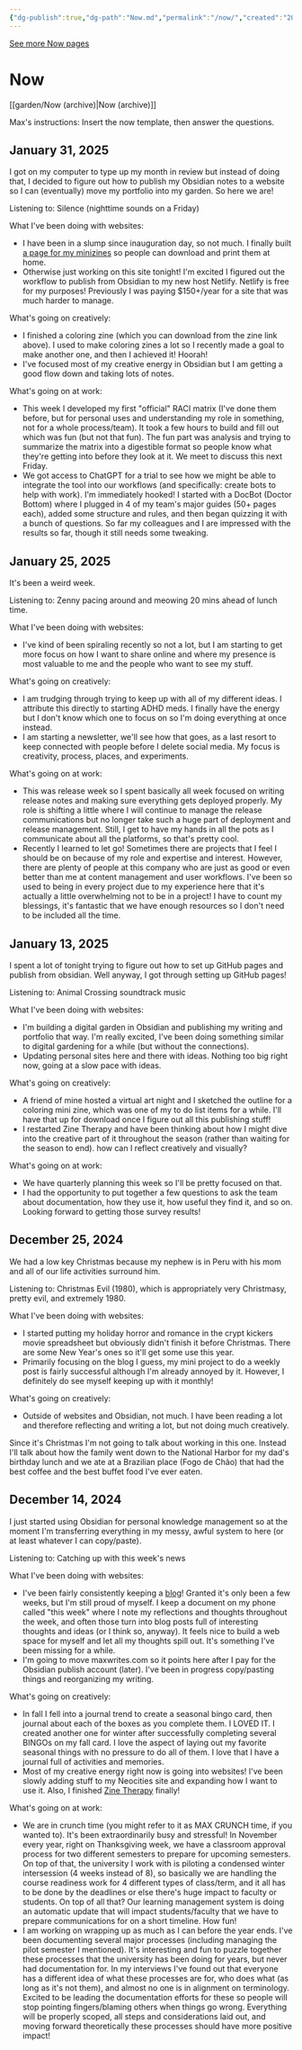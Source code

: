 ```yaml
---
{"dg-publish":true,"dg-path":"Now.md","permalink":"/now/","created":"2024-12-14T12:03:57.298-05:00","updated":"2025-02-01T00:22:09.368-05:00"}
---
```


[See more Now pages](http://nownownow.com)
# Now
[[garden/Now (archive)\|Now (archive)]]

Max's instructions: Insert the now template, then answer the questions.

## January 31, 2025
I got on my computer to type up my month in review but instead of doing that, I decided to figure out how to publish my Obsidian notes to a website so I can (eventually) move my portfolio into my garden. So here we are!

Listening to: Silence (nighttime sounds on a Friday)

What I've been doing with websites:
* I have been in a slump since inauguration day, so not much. I finally built [a page for my minizines](http://zinetherapy.neocities.org/library) so people can download and print them at home.
* Otherwise just working on this site tonight! I'm excited I figured out the workflow to publish from Obsidian to my new host Netlify. Netlify is free for my purposes! Previously I was paying $150+/year for a site that was much harder to manage.

What's going on creatively:
* I finished a coloring zine (which you can download from the zine link above). I used to make coloring zines a lot so I recently made a goal to make another one, and then I achieved it! Hoorah!
* I've focused most of my creative energy in Obsidian but I am getting a good flow down and taking lots of notes.

What's going on at work:
- This week I developed my first "official" RACI matrix (I've done them before, but for personal uses and understanding my role in something, not for a whole process/team). It took a few hours to build and fill out which was fun (but not that fun). The fun part was analysis and trying to summarize the matrix into a digestible format so people know what they're getting into before they look at it. We meet to discuss this next Friday.
- We got access to ChatGPT for a trial to see how we might be able to integrate the tool into our workflows (and specifically: create bots to help with work). I'm immediately hooked! I started with a DocBot (Doctor Bottom) where I plugged in 4 of my team's major guides (50+ pages each), added some structure and rules, and then began quizzing it with a bunch of questions. So far my colleagues and I are impressed with the results so far, though it still needs some tweaking.

## January 25, 2025
It's been a weird week.

Listening to: Zenny pacing around and meowing 20 mins ahead of lunch time.

What I've been doing with websites:
* I've kind of been spiraling recently so not a lot, but I am starting to get more focus on how I want to share online and where my presence is most valuable to me and the people who want to see my stuff.

What's going on creatively:
* I am trudging through trying to keep up with all of my different ideas. I attribute this directly to starting ADHD meds. I finally have the energy but I don't know which one to focus on so I'm doing everything at once instead.
* I am starting a newsletter, we'll see how that goes, as a last resort to keep connected with people before I delete social media. My focus is creativity, process, places, and experiments.

What's going on at work:
- This was release week so I spent basically all week focused on writing release notes and making sure everything gets deployed properly. My role is shifting a little where I will continue to manage the release communications but no longer take such a huge part of deployment and release management. Still, I get to have my hands in all the pots as I communicate about all the platforms, so that's pretty cool.
- Recently I learned to let go! Sometimes there are projects that I feel I should be on because of my role and expertise and interest. However, there are plenty of people at this company who are just as good or even better than me at content management and user workflows. I've been so used to being in every project due to my experience here that it's actually a little overwhelming not to be in a project! I have to count my blessings, it's fantastic that we have enough resources so I don't need to be included all the time. 

## January 13, 2025
I spent a lot of tonight trying to figure out how to set up GitHub pages and publish from obsidian. Well anyway, I got through setting up GitHub pages!


Listening to: Animal Crossing soundtrack music

What I've been doing with websites:
* I'm building a digital garden in Obsidian and publishing my writing and portfolio that way. I'm really excited, I've been doing something similar to digital gardening for a while (but without the connections).
* Updating personal sites here and there with ideas. Nothing too big right now, going at a slow pace with ideas.

What's going on creatively:
* A friend of mine hosted a virtual art night and I sketched the outline for a coloring mini zine, which was one of my to do list items for a while. I'll have that up for download once I figure out all this publishing stuff!
* I restarted Zine Therapy and have been thinking about how I might dive into the creative part of it throughout the season (rather than waiting for the season to end). how can I reflect creatively and visually?

What's going on at work:
- We have quarterly planning this week so I'll be pretty focused on that. 
- I had the opportunity to put together a few questions to ask the team about documentation, how they use it, how useful they find it, and so on. Looking forward to getting those survey results!

## December 25, 2024

We had a low key Christmas because my nephew is in Peru with his mom and all of our life activities surround him.

Listening to: Christmas Evil (1980), which is appropriately very Christmasy, pretty evil, and extremely 1980.

What I've been doing with websites:
* I started putting my holiday horror and romance in the crypt kickers movie spreadsheet but obviously didn't finish it before Christmas. There are some New Year's ones so it'll get some use this year.
* Primarily focusing on the blog I guess, my mini project to do a weekly post is fairly successful although I'm already annoyed by it. However, I definitely do see myself keeping up with it monthly!

What's going on creatively:
* Outside of websites and Obsidian, not much. I have been reading a lot and therefore reflecting and writing a lot, but not doing much creatively.

Since it's Christmas I'm not going to talk about working in this one. Instead I'll talk about how the family went down to the National Harbor for my dad's birthday lunch and we ate at a Brazilian place (Fogo de Chão) that had the best coffee and the best buffet food I've ever eaten.


## December 14, 2024

I just started using Obsidian for personal knowledge management so at the moment I'm transferring everything in my messy, awful system to here (or at least whatever I can copy/paste).

Listening to: Catching up with this week's news

What I've been doing with websites:
* I've been fairly consistently keeping a [blog](https://maxcrunch.neocities.org/journal/)! Granted it's only been a few weeks, but I'm still proud of myself. I keep a document on my phone called "this week" where I note my reflections and thoughts throughout the week, and often those turn into blog posts full of interesting thoughts and ideas (or I think so, anyway). It feels nice to build a web space for myself and let all my thoughts spill out. It's something I've been missing for a while.
* I'm going to move maxwrites.com so it points here after I pay for the Obsidian publish account (later). I've been in progress copy/pasting things and reorganizing my writing.

What's going on creatively:
* In fall I fell into a journal trend to create a seasonal bingo card, then journal about each of the boxes as you complete them. I LOVED IT. I created another one for winter after successfully completing several BINGOs on my fall card. I love the aspect of laying out my favorite seasonal things with no pressure to do all of them. I love that I have a journal full of activities and memories.
* Most of my creative energy right now is going into websites! I've been slowly adding stuff to my Neocities site and expanding how I want to use it. Also, I finished [Zine Therapy](https://zinetherapy.neocities.org/) finally!

What's going on at work:
* We are in crunch time (you might refer to it as MAX CRUNCH time, if you wanted to). It's been extraordinarily busy and stressful! In November every year, right on Thanksgiving week, we have a classroom approval process for two different semesters to prepare for upcoming semesters. On top of that, the university I work with is piloting a condensed winter intersession (4 weeks instead of 8), so basically we are handling the course readiness work for 4 different types of class/term, and it all has to be done by the deadlines or else there's huge impact to faculty or students. On top of all that? Our learning management system is doing an automatic update that will impact students/faculty that we have to prepare communications for on a short timeline. How fun!
* I am working on wrapping up as much as I can before the year ends. I've been documenting several major processes (including managing the pilot semester I mentioned). It's interesting and fun to puzzle together these processes that the university has been doing for years, but never had documentation for. In my interviews I've found out that everyone has a different idea of what these processes are for, who does what (as long as it's not them), and almost no one is in alignment on terminology. Excited to be leading the documentation efforts for these so people will stop pointing fingers/blaming others when things go wrong. Everything will be properly scoped, all steps and considerations laid out, and moving forward theoretically these processes should have more positive impact!